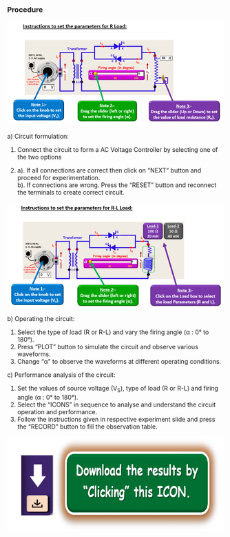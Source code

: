 ### Procedure

<center>
  <img src="images/procedbig1.png">
</center>

a) Circuit formulation:
<br>
1. Connect the circuit to form a AC Voltage Controller by selecting one of the two options

2. 
    a). If all connections are correct then click on “NEXT” button and proceed for experimentation.<br>
    b). If connections are wrong. Press the “RESET” button and reconnect the terminals to create correct circuit.<br>

<center>
  <img src="images/procedbig2.png">
</center>

b) Operating the circuit: 
<br>
1) Select the type of load (R or R-L) and vary the firing angle (α : 0° to 180°).<br>
2) Press “PLOT” button to simulate the circuit and observe various waveforms.<br>
3) Change “α” to observe the waveforms at different operating conditions.<br>


c) Performance analysis of the circuit: 
 <br>
1) Set the values of source voltage (V<sub>S</sub>), type of load (R or R-L) and firing angle (α : 0° to 180°).<br>
2) Select the “ICONS” in sequence to analyse and understand the circuit operation and performance.<br>
3) Follow the instructions given in respective experiment slide and press the “RECORD” button to fill the observation table.<br>

<center>
  <img src="images/proced1.png" height="220px">
</center>
